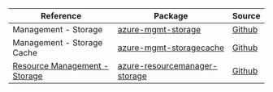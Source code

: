 | Reference | Package | Source |
|---|---|---|
|Management - Storage|[azure-mgmt-storage](https://repo1.maven.org/maven2/com/microsoft/azure/azure-mgmt-storage)|[Github](https://github.com/Azure/azure-sdk-for-java)|
|Management - Storage Cache|[azure-mgmt-storagecache](https://repo1.maven.org/maven2/com/microsoft/azure/storagecache/v2020_03_01/azure-mgmt-storagecache)|[Github](https://github.com/Azure/azure-sdk-for-java)|
|[Resource Management - Storage](resourcemanager-storage-readme.md)|[azure-resourcemanager-storage](https://repo1.maven.org/maven2/com/azure/resourcemanager/azure-resourcemanager-storage)|[Github](https://github.com/Azure/azure-sdk-for-java/blob/main/sdk/resourcemanager/azure-resourcemanager-storage)|
